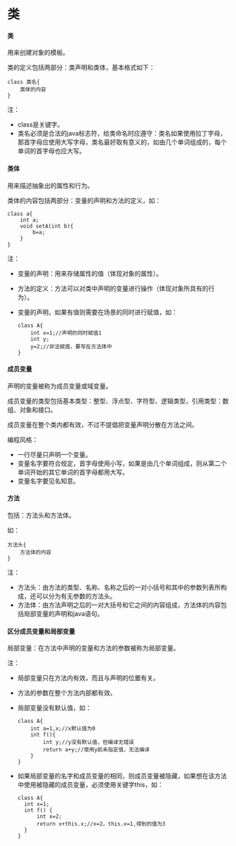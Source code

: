 # 类

#### 类

用来创建对象的模板。

类的定义包括两部分：类声明和类体，基本格式如下：

```
class 类名{
    类体的内容
}
```

注：

- class是关键字。
- 类名必须是合法的java标志符，给类命名时应遵守：类名如果使用拉丁字母，那首字母应使用大写字母，类名最好取有意义的，如由几个单词组成的，每个单词的首字母也应大写。

#### 类体

用来描述抽象出的属性和行为。

类体的内容包括两部分：变量的声明和方法的定义，如：

```
class a{
    int a;
    void setA(int b){
        b=a;
    }
}
```

注：

- 变量的声明：用来存储属性的值（体现对象的属性）。

- 方法的定义：方法可以对类中声明的变量进行操作（体现对象所具有的行为）。

- 变量的声明，如果有值则需要在场景的同时进行赋值，如：

  ```
  class A{
      int x=1;//声明的同时赋值1
      int y;
      y=2;//非法赋值，要写在方法体中
  }
  ```

#### 成员变量

声明的变量被称为成员变量或域变量。

成员变量的类型包括基本类型：整型、浮点型、字符型、逻辑类型，引用类型：数组、对象和接口。

成员变量在整个类内都有效，不过不提倡把变量声明分散在方法之间。

编程风格：

- 一行尽量只声明一个变量。
- 变量名字要符合规定，首字母使用小写，如果是由几个单词组成，则从第二个单词开始的其它单词的首字母都用大写。
- 变量名字要见名知意。

#### 方法

包括：方法头和方法体。

如：

```
方法头{
    方法体的内容
}
```

注：

- 方法头：由方法的类型、名称、名称之后的一对小括号和其中的参数列表所构成，还可以分为有无参数的方法头。
- 方法体：由方法声明之后的一对大括号和它之间的内容组成，方法体的内容包括局部变量的声明和java语句。

#### 区分成员变量和局部变量

局部变量：在方法中声明的变量和方法的参数被称为局部变量。

注：

- 局部变量只在方法内有效，而且与声明的位置有关。

- 方法的参数在整个方法内部都有效。

- 局部变量没有默认值，如：

  ```
  class A{
      int a=1,x;//x默认值为0
      int f(){
          int y;//y没有默认值，但编译无错误
          return a+y;//使用y前未指定值，无法编译
      }
  }
  ```

- 如果局部变量的名字和成员变量的相同，则成员变量被隐藏，如果想在该方法中使用被隐藏的成员变量，必须使用关键字this，如：

  ```
  class A{
  	int x=1;
  	int f() {
  		int x=2;
  		return x+this.x;//x=2，this.x=1,得到的值为3
  	}
  }
  ```


